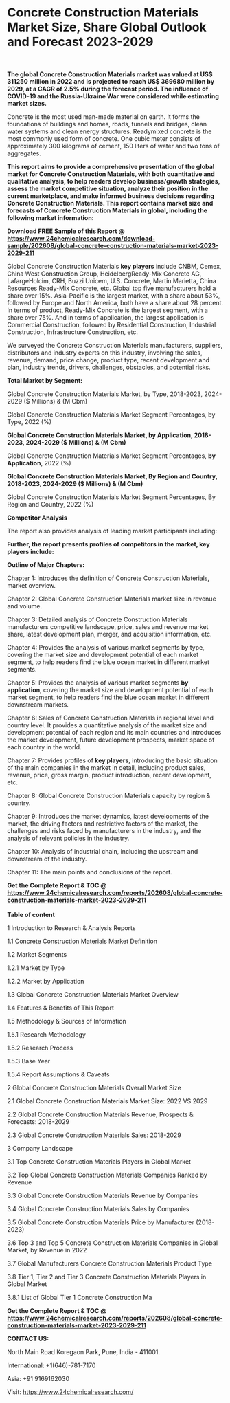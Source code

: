 <h1>Concrete Construction Materials Market Size, Share Global Outlook and Forecast 2023-2029</h1><br/><p><strong>The global Concrete Construction Materials market was valued at US$ 311250 million in 2022 and is projected to reach US$ 369680 million by 2029, at a <strong>CAGR</strong> of 2.5% during the forecast period. The influence of COVID-19 and the Russia-Ukraine War were considered while estimating market sizes.</strong></p><p>Concrete is the most used man-made material on earth. It forms the foundations of buildings and homes, roads, tunnels and bridges, clean water systems and clean energy structures. Readymixed concrete is the most commonly used form of concrete. One cubic meter consists of approximately 300 kilograms of cement, 150 liters of water and two tons of aggregates.</p><p><strong>This report aims to provide a comprehensive presentation of the global market for Concrete Construction Materials, with both quantitative and qualitative analysis, to help readers develop business/growth strategies, assess the market competitive situation, analyze their position in the current marketplace, and make informed business decisions regarding Concrete Construction Materials. This report contains market size and forecasts of Concrete Construction Materials in global, including the following market information:</strong></p><div><b>Download FREE Sample of this Report @ <a href="https://www.24chemicalresearch.com/download-sample/202608/global-concrete-construction-materials-market-2023-2029-211">https://www.24chemicalresearch.com/download-sample/202608/global-concrete-construction-materials-market-2023-2029-211</a></b></div><p>Global Concrete Construction Materials <strong>key players</strong> include CNBM, Cemex, China West Construction Group, HeidelbergReady-Mix Concrete AG, LafargeHolcim, CRH, Buzzi Unicem, U.S. Concrete, Martin Marietta, China Resources Ready-Mix Concrete, etc. Global top five manufacturers hold a share over 15%. Asia-Pacific is the largest market, with a share about 53%, followed by Europe and North America, both have a share about 28 percent. In terms of product, Ready-Mix Concrete is the largest segment, with a share over 75%. And in terms of application, the largest application is Commercial Construction, followed by Residential Construction, Industrial Construction, Infrastructure Construction, etc.</p><p>We surveyed the Concrete Construction Materials manufacturers, suppliers, distributors and industry experts on this industry, involving the sales, revenue, demand, price change, product type, recent development and plan, industry trends, drivers, challenges, obstacles, and potential risks.</p><p><strong>Total Market by Segment:</strong></p><p>Global Concrete Construction Materials Market, by Type, 2018-2023, 2024-2029 ($ Millions) & (M Cbm)</p><p>Global Concrete Construction Materials Market Segment Percentages, by Type, 2022 (%)</p><p><strong>Global Concrete Construction Materials Market, <strong>by Application</strong>, 2018-2023, 2024-2029 ($ Millions) & (M Cbm)</strong></p><p>Global Concrete Construction Materials Market Segment Percentages, <strong>by Application</strong>, 2022 (%)</p><p><strong>Global Concrete Construction Materials Market, By Region and Country, 2018-2023, 2024-2029 ($ Millions) & (M Cbm)</strong></p><p>Global Concrete Construction Materials Market Segment Percentages, By Region and Country, 2022 (%)</p><p><strong>Competitor Analysis</strong></p><p>The report also provides analysis of leading market participants including:</p><p><strong>Further, the report presents profiles of competitors in the market, <strong>key players</strong> include:</strong></p><p><strong>Outline of Major Chapters:</strong></p><p>Chapter 1: Introduces the definition of Concrete Construction Materials, market overview.</p><p>Chapter 2: Global Concrete Construction Materials market size in revenue and volume.</p><p>Chapter 3: Detailed analysis of Concrete Construction Materials manufacturers competitive landscape, price, sales and revenue market share, latest development plan, merger, and acquisition information, etc.</p><p>Chapter 4: Provides the analysis of various market segments by type, covering the market size and development potential of each market segment, to help readers find the blue ocean market in different market segments.</p><p>Chapter 5: Provides the analysis of various market segments <strong>by application</strong>, covering the market size and development potential of each market segment, to help readers find the blue ocean market in different downstream markets.</p><p>Chapter 6: Sales of Concrete Construction Materials in regional level and country level. It provides a quantitative analysis of the market size and development potential of each region and its main countries and introduces the market development, future development prospects, market space of each country in the world.</p><p>Chapter 7: Provides profiles of <strong>key players</strong>, introducing the basic situation of the main companies in the market in detail, including product sales, revenue, price, gross margin, product introduction, recent development, etc.</p><p>Chapter 8: Global Concrete Construction Materials capacity by region & country.</p><p>Chapter 9: Introduces the market dynamics, latest developments of the market, the driving factors and restrictive factors of the market, the challenges and risks faced by manufacturers in the industry, and the analysis of relevant policies in the industry.</p><p>Chapter 10: Analysis of industrial chain, including the upstream and downstream of the industry.</p><p>Chapter 11: The main points and conclusions of the report.</p><div><b>Get the Complete Report & TOC @ <a href="https://www.24chemicalresearch.com/reports/202608/global-concrete-construction-materials-market-2023-2029-211">https://www.24chemicalresearch.com/reports/202608/global-concrete-construction-materials-market-2023-2029-211</a></b></div><br><b>Table of content</b><p>1 Introduction to Research & Analysis Reports<br />
 
  1.1 Concrete Construction Materials Market Definition<br />
 
  1.2 Market Segments<br />
 
  1.2.1 Market by Type<br />
 
  1.2.2 Market by Application<br />
 
  1.3 Global Concrete Construction Materials Market Overview<br />
 
  1.4 Features & Benefits of This Report<br />
 
  1.5 Methodology & Sources of Information<br />
 
  1.5.1 Research Methodology<br />
 
  1.5.2 Research Process<br />
 
  1.5.3 Base Year<br />
 
  1.5.4 Report Assumptions & Caveats<br />
 
 2 Global Concrete Construction Materials Overall Market Size<br />
 
  2.1 Global Concrete Construction Materials Market Size: 2022 VS 2029<br />
 
  2.2 Global Concrete Construction Materials Revenue, Prospects & Forecasts: 2018-2029<br />
 
  2.3 Global Concrete Construction Materials Sales: 2018-2029<br />
 
 3 Company Landscape<br />
 
  3.1 Top Concrete Construction Materials Players in Global Market<br />
 
  3.2 Top Global Concrete Construction Materials Companies Ranked by Revenue<br />
 
  3.3 Global Concrete Construction Materials Revenue by Companies<br />
 
  3.4 Global Concrete Construction Materials Sales by Companies<br />
 
  3.5 Global Concrete Construction Materials Price by Manufacturer (2018-2023)<br />
 
  3.6 Top 3 and Top 5 Concrete Construction Materials Companies in Global Market, by Revenue in 2022<br />
 
  3.7 Global Manufacturers Concrete Construction Materials Product Type<br />
 
  3.8 Tier 1, Tier 2 and Tier 3 Concrete Construction Materials Players in Global Market<br />
 
  3.8.1 List of Global Tier 1 Concrete Construction Ma<br><div><b>Get the Complete Report & TOC @ <a href="https://www.24chemicalresearch.com/reports/202608/global-concrete-construction-materials-market-2023-2029-211">https://www.24chemicalresearch.com/reports/202608/global-concrete-construction-materials-market-2023-2029-211</a></b></div></p>
 
 <b>CONTACT US:</b><br>
 
 North Main Road Koregaon Park, Pune, India - 411001.<br/>
 
 International: +1(646)-781-7170<br/>
 
 Asia: +91 9169162030<br/>
 
 Visit: <a href="https://www.24chemicalresearch.com/">https://www.24chemicalresearch.com/</a>
 
 <br>